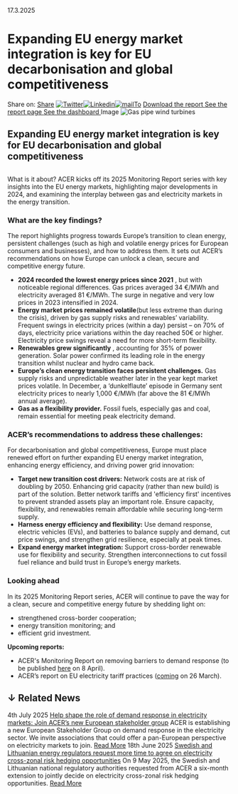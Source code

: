 17.3.2025
# Expanding EU energy market integration is key for EU decarbonisation and global competitiveness
Share on: [Share](https://www.addtoany.com/share#url=https%3A%2F%2Fwww.acer.europa.eu%2Fnews%2Fexpanding-eu-energy-market-integration-key-eu-decarbonisation-and-global-competitiveness&title=Expanding%20EU%20energy%20market%20integration%20is%20key%20for%20EU%20decarbonisation%20and%20global%20competitiveness)
[![Twitter](https://www.acer.europa.eu/sites/default/files/bluesky.svg)](https://www.acer.europa.eu/#bluesky)[![Linkedin](https://www.acer.europa.eu/sites/default/files/linkedin.svg)](https://www.acer.europa.eu/#linkedin)[![mailTo](https://www.acer.europa.eu/sites/default/files/copy-url.png)](https://www.acer.europa.eu/#copy_link)
[Download the report ](https://www.acer.europa.eu/sites/default/files/documents/Publications/2025_ACER_Gas_Electricity_Key_Developments.pdf)
[See the report page ](https://www.acer.europa.eu/monitoring/MMR/electricity_gas_key_developments_2025)
[See the dashboard ](https://app.powerbi.com/view?r=eyJrIjoiOTIzMTgyMjAtZWUxOS00ZTgyLWI3ZGMtNjg2OTg1ZmQ4NjJjIiwidCI6ImU2MjZkOTBjLTcwYWUtNGRmYy05NmJhLTAyZjE4Y2MwMDA3ZSIsImMiOjl9)
Image
![Gas pipe wind turbines](https://www.acer.europa.eu/sites/default/files/styles/main_images_news_and_pages_little_/public/2025-03/Windturbine-gas-pipeline_0.jpg?itok=HYtxw1Q2)
## Expanding EU energy market integration is key for EU decarbonisation and global competitiveness
## 
What is it about?
ACER kicks off its 2025 Monitoring Report series with key insights into the EU energy markets, highlighting major developments in 2024, and examining the interplay between gas and electricity markets in the energy transition.
### **What are the key findings?**
The report highlights progress towards Europe’s transition to clean energy, persistent challenges (such as high and volatile energy prices for European consumers and businesses), and how to address them. It sets out ACER’s recommendations on how Europe can unlock a clean, secure and competitive energy future.
  * **2024 recorded the lowest energy prices since 2021** , but with noticeable regional differences. Gas prices averaged 34 €/MWh and electricity averaged 81 €/MWh. The surge in negative and very low prices in 2023 intensified in 2024.
  * **Energy market prices remained volatile**(but less extreme than during the crisis), driven by gas supply risks and renewables’ variability. Frequent swings in electricity prices (within a day) persist – on 70% of days, electricity price variations within the day reached 50€ or higher. Electricity price swings reveal a need for more short-term flexibility.
  * **Renewables grew significantly** , accounting for 35% of power generation. Solar power confirmed its leading role in the energy transition whilst nuclear and hydro came back.
  * **Europe’s clean energy transition faces persistent challenges.** Gas supply risks and unpredictable weather later in the year kept market prices volatile. In December, a ‘dunkelflaute’ episode in Germany sent electricity prices to nearly 1,000 €/MWh (far above the 81 €/MWh annual average). 
  * **Gas as a flexibility provider.** Fossil fuels, especially gas and coal, remain essential for meeting peak electricity demand.


### **ACER’s recommendations to address these challenges:**
For decarbonisation and global competitiveness, Europe must place renewed effort on further expanding EU energy market integration, enhancing energy efficiency, and driving power grid innovation:
  * **Target new transition cost drivers:** Network costs are at risk of doubling by 2050. Enhancing grid capacity (rather than new build) is part of the solution. Better network tariffs and 'efficiency first' incentives to prevent stranded assets play an important role. Ensure capacity, flexibility, and renewables remain affordable while securing long-term supply.
  * **Harness energy efficiency and flexibility:** Use demand response, electric vehicles (EVs), and batteries to balance supply and demand, cut price swings, and strengthen grid resilience, especially at peak times.
  * **Expand energy market integration:** Support cross-border renewable use for flexibility and security. Strengthen interconnections to cut fossil fuel reliance and build trust in Europe’s energy markets.


### **Looking ahead**
In its 2025 Monitoring Report series, ACER will continue to pave the way for a clean, secure and competitive energy future by shedding light on:
  * strengthened cross-border cooperation;
  * energy transition monitoring; and
  * efficient grid investment.


**Upcoming reports:**
  * ACER's Monitoring Report on removing barriers to demand response (to be published [here](https://www.acer.europa.eu/monitoring/MMR) on 8 April).
  * ACER’s report on EU electricity tariff practices ([coming](https://www.acer.europa.eu/documents/publications) on 26 March).


## ↓ Related News
4th July 2025 
[Help shape the role of demand response in electricity markets: Join ACER’s new European stakeholder group](https://www.acer.europa.eu/news/help-shape-role-demand-response-electricity-markets-join-acers-new-european-stakeholder-group)
ACER is establishing a new European Stakeholder Group on demand response in the electricity sector. We invite associations that could offer a pan-European perspective on electricity markets to join. 
[Read More](https://www.acer.europa.eu/news/help-shape-role-demand-response-electricity-markets-join-acers-new-european-stakeholder-group)
18th June 2025 
[Swedish and Lithuanian energy regulators request more time to agree on electricity cross-zonal risk hedging opportunities](https://www.acer.europa.eu/news/swedish-and-lithuanian-energy-regulators-request-more-time-agree-electricity-cross-zonal-risk-hedging-opportunities)
On 9 May 2025, the Swedish and Lithuanian national regulatory authorities requested from ACER a six-month extension to jointly decide on electricity cross-zonal risk hedging opportunities. 
[Read More](https://www.acer.europa.eu/news/swedish-and-lithuanian-energy-regulators-request-more-time-agree-electricity-cross-zonal-risk-hedging-opportunities)
[](https://www.acer.europa.eu/news/expanding-eu-energy-market-integration-key-eu-decarbonisation-and-global-competitiveness)
